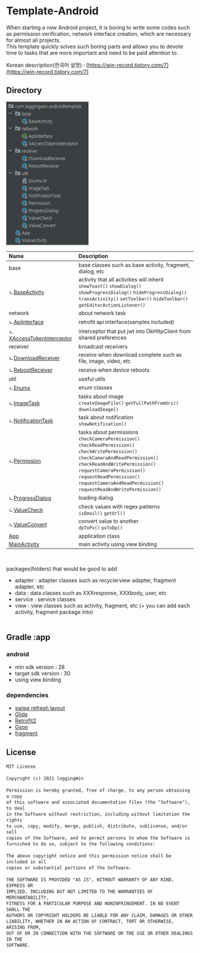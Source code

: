 # Template-Android

When starting a new Android project, it is boring to write some codes such as permission verification, network
interface creation, which are necessary for almost all projects.
<br>This template quickly solves such boring parts and allows you to devote time to tasks that are more important and
need to be paid attention to.

Korean description(한국어 설명) : [https://win-record.tistory.com/7](https://win-record.tistory.com/7)
<br/>
## Directory

![Template Directory](https://github.com/loggingWin/template-android/blob/main/directory.png?raw=ture)

|Name|Description|
|:---|:---|
|base|base classes such as base activity, fragment, dialog, etc|
|ㄴ[BaseActivity](https://github.com/loggingWin/template-android/blob/main/app/src/main/java/com/loggingwin/androidtemplate/base/BaseActivity.kt)|activity that all activities will inherit<br/>`showToast()` `showDialog()` `showProgressDialog()` `hideProgressDialog()`<br/>`transActivity()` `setToolbar()` `hideToolbar()` `getEditorActionListener()`
|network|about network task|
|ㄴ[ApiInterface](https://github.com/loggingWin/template-android/blob/main/app/src/main/java/com/loggingwin/androidtemplate/network/ApiInterface.kt)|retrofit api interface(samples included)|
|ㄴ[XAccessTokenInterceptor](https://github.com/loggingWin/template-android/blob/main/app/src/main/java/com/loggingwin/androidtemplate/network/XAccessTokenInterceptor.kt)|interceptor that put jwt into OkHttpClient from shared preferences|
|receiver|broadcast receivers|
|ㄴ[DownloadReceiver](https://github.com/loggingWin/template-android/blob/main/app/src/main/java/com/loggingwin/androidtemplate/receiver/DownloadReceiver.kt)|receive when download complete such as file, image, video, etc|
|ㄴ[RebootReceiver](https://github.com/loggingWin/template-android/blob/main/app/src/main/java/com/loggingwin/androidtemplate/receiver/RebootReceiver.kt)|receive when device reboots|
|util|useful utils|
|ㄴ[Enums](https://github.com/loggingWin/template-android/blob/main/app/src/main/java/com/loggingwin/androidtemplate/util/Enums.kt)|enum classes|
|ㄴ[ImageTask](https://github.com/loggingWin/template-android/blob/main/app/src/main/java/com/loggingwin/androidtemplate/util/ImageTask.kt)|tasks about image<br/>`createImageFile()` `getFullPathFromUri()` `downloadImage()`|
|ㄴ[NotificationTask](https://github.com/loggingWin/template-android/blob/main/app/src/main/java/com/loggingwin/androidtemplate/util/NotificationTask.kt)|task about notification<br/>`showNotification()`|
|ㄴ[Permission](https://github.com/loggingWin/template-android/blob/main/app/src/main/java/com/loggingwin/androidtemplate/util/Permission.kt)|tasks about permissions<br/>`checkCameraPermission()` `checkReadPermission()` <br/>`checkWritePermission()` `checkCamaraAndReadPermission()` <br/>`checkReadAndWritePermission()` `requestCameraPermission()` <br/>`requestReadPermission()` `requestCameraAndReadPermission()`<br>`requestReadAndWritePermission()`|
|ㄴ[ProgressDialog](https://github.com/loggingWin/template-android/blob/main/app/src/main/java/com/loggingwin/androidtemplate/util/ProgressDialog.kt)|loading dialog|
|ㄴ[ValueCheck](https://github.com/loggingWin/template-android/blob/main/app/src/main/java/com/loggingwin/androidtemplate/util/ValueCheck.kt)|check values with regex patterns<br/>`isEmail()` `getUrl()`
|ㄴ[ValueConvert](https://github.com/loggingWin/template-android/blob/main/app/src/main/java/com/loggingwin/androidtemplate/util/ValueConvert.kt)|convert value to another<br/>`dpToPx()` `pxToDp()`
|[App](https://github.com/loggingWin/template-android/blob/main/app/src/main/java/com/loggingwin/androidtemplate/App.kt)|application class|
|[MainActivity](https://github.com/loggingWin/template-android/blob/main/app/src/main/java/com/loggingwin/androidtemplate/MainActivity.kt)|main activity using view binding|

<br/>

packages(folders) that would be good to add
- adapter : adapter classes such as recyclerview adapter, fragment adapter, etc
- data : data classes such as XXXresponse, XXXbody, user, etc
- service : service classes
- view : view classes such as activity, fragment, etc (+ you can add each activity, fragment package into)
  <br/><br/>

## Gradle :app

### android

- min sdk version : 28<br/>
- target sdk version : 30<br/>
- using view binding

### dependencies

- [swipe refresh layout](https://developer.android.com/jetpack/androidx/releases/swiperefreshlayout)
- [Glide](https://github.com/bumptech/glide)
- [Retrofit2](https://github.com/square/retrofit)
- [Gson](https://github.com/square/retrofit/tree/master/retrofit-converters/gson)
- [fragment](https://developer.android.com/jetpack/androidx/releases/fragment)

## License

```
MIT License

Copyright (c) 2021 loggingWin

Permission is hereby granted, free of charge, to any person obtaining a copy
of this software and associated documentation files (the "Software"), to deal
in the Software without restriction, including without limitation the rights
to use, copy, modify, merge, publish, distribute, sublicense, and/or sell
copies of the Software, and to permit persons to whom the Software is
furnished to do so, subject to the following conditions:

The above copyright notice and this permission notice shall be included in all
copies or substantial portions of the Software.

THE SOFTWARE IS PROVIDED "AS IS", WITHOUT WARRANTY OF ANY KIND, EXPRESS OR
IMPLIED, INCLUDING BUT NOT LIMITED TO THE WARRANTIES OF MERCHANTABILITY,
FITNESS FOR A PARTICULAR PURPOSE AND NONINFRINGEMENT. IN NO EVENT SHALL THE
AUTHORS OR COPYRIGHT HOLDERS BE LIABLE FOR ANY CLAIM, DAMAGES OR OTHER
LIABILITY, WHETHER IN AN ACTION OF CONTRACT, TORT OR OTHERWISE, ARISING FROM,
OUT OF OR IN CONNECTION WITH THE SOFTWARE OR THE USE OR OTHER DEALINGS IN THE
SOFTWARE.
```
